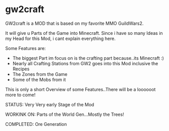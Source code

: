 gw2craft
========

GW2craft is a MOD that is based on my favorite MMO GuildWars2.

It will give u Parts of the Game into Minecraft. Since i have so many Ideas in my Head for this Mod,
i cant explain everything here.

Some Features are:

+ The biggest Part im focus on is the crafting part because..its Minecraft :)
+ Nearly all Crafting Stations from GW2 goes into this Mod inclusive the Recipes 
+ The Zones from the Game
+ Some of the Mobs from it

This is only a short Overview of some Features..There will be a loooooot more to come!


STATUS: Very Very early Stage of the Mod


WORKINK ON: Parts of the World Gen...Mostly the Trees!



COMPLETED: Ore Generation
